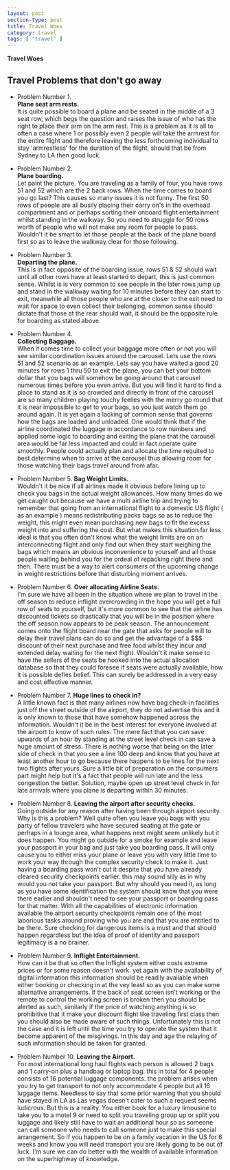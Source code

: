 ```yaml
---
layout: post
section-type: post
title: Travel Woes
category: travel
tags: [ 'travel' ]
---
```


**Travel Woes**

## Travel Problems that don't go away

  - Problem Number 1.  
  **Plane seat arm rests.**  
  It is quite possible to board a plane and be seated in the middle of a 3 seat row, which begs the question and raises the issue of who has the right to place their arm on the arm rest. This is a problem as it is all to often a case where 1 or possibly even 2 people will take the armrest for the entire flight and therefore leaving the less forthcoming individual to stay 'armrestless' for the duration of the flight, should that be from Sydney to LA then good luck.  

  - Problem Number 2.  
  **Plane boarding.**  
  Let paint the picture. You are traveling as a family of four, you have rows 51 and 52 which are the 2 back rows. When the time comes to board you go last? This causes so many issues it is not funny. The first 50 rows of people are all busily placing their carry on's in the overhead compartment and or perhaps sorting their onboard flight entertainment whilst standing in the walkway. So you need to struggle for 50 rows worth of people who will not make any room for people to pass. Wouldn't it be smart to let those people at the back of the plane board first so as to leave the walkway clear for those following.  

  - Problem Number 3.  
  **Departing the plane.**  
  This is in fact opposite of the boarding issue, rows 51 & 52 should wait until all other rows have at least started to depart, this is just common sense. Whilst is is very common to see people in the later rows jump up and stand in the walkway waiting for 10 minutes before they can start to exit, meanwhile all those people who are at the closer to the exit need to wait for space to even collect their belonging, common sense should dictate that those at the rear should wait, it should be the opposite rule for boarding as stated above.  

  - Problem Number 4.  
  **Collecting Baggage.**  
  When it comes time to collect your baggage more often or not you will see similar coordination issues around the carousel. Lets use the rows 51 and 52 scenario as an example. Lets say you have waited a good 20 minutes for rows 1 thru 50 to exit the plane, you can bet your bottom dollar that you bags will somehow be going around that carousel numerous times before you even arrive. But you will find it hard to find a place to stand as it is so crowded and directly in front of the carousel are so many children playing touchy feelies with the merry go round that it is near impossible to get to your bags, so you just watch them go around again. It is yet again a lacking of common sense that governs how the bags are loaded and unloaded. One would think that if the airline coordinated the luggage in accordance to row numbers and applied some logic to boarding and exiting the plane that the carousel area would be far less impacted and could in fact operate quite smoothly. People could actually plan and allocate the time requited to best determine when to arrive at the carousel thus allowing room for those watching their bags travel around from afar.

  - Problem Number 5.
  **Bag Weight Limits.**  
  Wouldn't it be nice if all airlines made it obvious before lining up to check you bags in the actual weight allowances. How many times do we get caught out because we have a multi airline trip and trying to remember that going from an international flight to a domestic US flight ( as an example ) means redistributing packs bags so as to reduce the weight, this might even mean purchasing new bags to fit the excess weight into and suffering the cost. But what makes this situation far less ideal is that you often don't know what the weight limits are on an interconnecting flight and only find out when they start weighing the bags which means an obvious inconvenience to yourself and all those people waiting behind you for the ordeal of repacking right there and then. There must be a way to alert consumers of the upcoming change in weight restrictions before that disturbing moment arrives.

  - Problem Number 6.
  **Over allocating Airline Seats.**  
  I'm sure we have all been in the situation where we plan to travel in the off season to reduce inflight overcrowding in the hope you will get a full row of seats to yourself, but it's more common to see that the airline has discounted tickets so drastically that you will be in the position where the off season now appears to be peak season. The announcement comes onto the flight board near the gate that asks for people will to delay their travel plans can do so and get the advantage of a $$$ discount of their next purchase and free food whilst they incur and extended delay waiting for the next flight.
  Wouldn't it make sense to have the sellers of the seats be hooked into the actual allocation database so that they could foresee if seats were actually available, how it is possible defies belief. This can surely be addressed in a very easy and cost effective manner.

  - Problem Number 7.
  **Huge lines to check in?**  
  A little known fact is that many airlines now have bag check-in facilities just off the street outside of the airport, they do not advertise this and it is only known to those that have somehow happened across the information. Wouldn't it be in the best interest for everyone involved at the airport to know of such rules. The mere fact that you can save upwards of an hour by standing at the street level check in can save a huge amount of stress. There is nothing worse that being on the later side of check in that you see a line 100 deep and know that you have at least another hour to go because there happens to be lines for the next two flights after yours. Sure a little bit of preparation on the consumers part might help but it's a fact that people will run late and the less congestion the better. Solution, maybe open up street level check in for late arrivals where you plane is departing within 30 minutes.

  - Problem Number 8.
  **Leaving the airport after security checks.**  
  Going outside for any reason after having been through airport security. Why is this a problem? Well quite often you leave you bags with you party of fellow travelers who have secured seating at the gate or perhaps in a lounge area, what happens next might seem unlikely but it does happen. You might go outside for a smoke for example and leave your passport in your bag and just take you boarding pass. It will only cause you to either miss your plane or leave you with very little time to work your way through the complex security check to make it. Just having a boarding pass won't cut it despite that you have already cleared security checkpoints earlier. this may sound silly as in why would you not take your passport. But why should you need it, as long as you have some identification the system should know that you were there earlier and shouldn't need to see your passport or boarding pass for that matter. With all the capabilities of electronic information available the airport security checkpoints remain one of the most laborious tasks around proving who you are and that you are entitled to be there. Sure checking for dangerous items is a must and that should happen regardless but the idea of proof of identity and passport legitimacy is a no brainer.

  - Problem Number 9.
  **Inflight Entertainment.**  
  How can it be that so often the Inflight system either costs extreme prices or for some reason doesn't work. yet again with the availability of digital information this information should be readily available when either booking or checking in at the vey least so as you can make some alternative arrangements. if the back of seat screen isn't working or the remote to control the working screen is broken then you should be alerted as such, similarly if the price of watching anything is so prohibitive that it make your discount flight like traveling first class then you should also be made aware of such things. Unfortunately this is not the case and it is left until the time you try to operate the system that it become apparent of the misgivings. In this day and age the relaying of such information should be taken for granted.

  - Problem Number 10.
  **Leaving the Airport.**  
  For most international long haul flights each person is allowed 2 bags and 1 carry-on plus a handbag or laptop bag. this in total for 4 people consists of 16 potential luggage components. the problem arises when you try to get transport to not only accommodate 4 people but all 16 luggage items. Needless to say that some prior warning that you should have stayed in LA as Las vegas doesn't cater to such a request seems ludicrous. But this is a reality. You either book for a luxury limousine to take you to a motel 9 or need to split you traveling group up or split you luggage and likely still have to wait an additional hour so as someone can call someone who needs to call someone just to make this special arrangement. So if you happen to be on a family vacation in the US for 6 weeks and know you will need transport you are likely going to be out of luck. I'm sure we can do better with the wealth of available information on the superhighway of knowledge.
